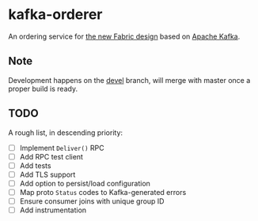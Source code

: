 # kafka-orderer

An ordering service for [the new Fabric design](https://github.com/hyperledger/fabric/wiki/Next-Consensus-Architecture-Proposal) based on [Apache Kafka](http://kafka.apache.org).

## Note

Development happens on the [devel](https://github.com/kchristidis/kafka-orderer/tree/devel) branch, will merge with master once a proper build is ready.

## TODO

A rough list, in descending priority:

- [ ] Implement `Deliver()` RPC
- [ ] Add RPC test client
- [ ] Add tests
- [ ] Add TLS support
- [ ] Add option to persist/load configuration
- [ ] Map proto `Status` codes to Kafka-generated errors
- [ ] Ensure consumer joins with unique group ID
- [ ] Add instrumentation
